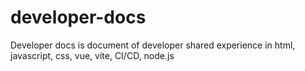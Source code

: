 # developer-docs
Developer docs is document of developer shared experience in html, javascript, css, vue, vite, CI/CD, node.js
